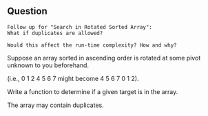 ## Question
```
Follow up for "Search in Rotated Sorted Array":
What if duplicates are allowed?

Would this affect the run-time complexity? How and why?
```
Suppose an array sorted in ascending order is rotated at some pivot unknown to you beforehand.

(i.e., 0 1 2 4 5 6 7 might become 4 5 6 7 0 1 2).

Write a function to determine if a given target is in the array.

The array may contain duplicates.

